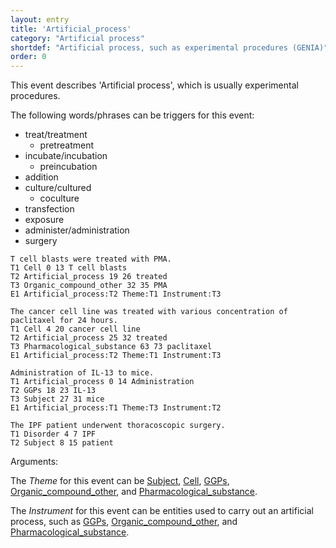 ```yaml
---
layout: entry
title: 'Artificial_process'
category: "Artificial process"
shortdef: "Artificial process, such as experimental procedures (GENIA)"
order: 0
---
```


This event describes 'Artificial process', which is usually experimental procedures.

The following words/phrases can be triggers for this event:
- treat/treatment
  - pretreatment
- incubate/incubation
  - preincubation
- addition
- culture/cultured
  - coculture
- transfection
- exposure
- administer/administration
- surgery

~~~ann
T cell blasts were treated with PMA.
T1 Cell 0 13 T cell blasts
T2 Artificial_process 19 26 treated
T3 Organic_compound_other 32 35 PMA
E1 Artificial_process:T2 Theme:T1 Instrument:T3
~~~
~~~ ann
The cancer cell line was treated with various concentration of paclitaxel for 24 hours.
T1 Cell 4 20 cancer cell line
T2 Artificial_process 25 32 treated
T3 Pharmacological_substance 63 73 paclitaxel
E1 Artificial_process:T2 Theme:T1 Instrument:T3
~~~
~~~ ann
Administration of IL-13 to mice.
T1 Artificial_process 0 14 Administration
T2 GGPs 18 23 IL-13
T3 Subject 27 31 mice
E1 Artificial_process:T1 Theme:T3 Instrument:T2
~~~
~~~ ann
The IPF patient underwent thoracoscopic surgery.
T1 Disorder 4 7 IPF
T2 Subject 8 15 patient
~~~



Arguments:

The *Theme* for this event can be [Subject](), [Cell](), [GGPs](), [Organic_compound_other](), and [Pharmacological_substance]().

The *Instrument* for this event can be entities used to carry out an artificial process, such as [GGPs](), [Organic_compound_other](), and [Pharmacological_substance]().

<!--details-->
